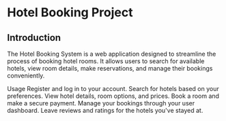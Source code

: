 # Hotel Booking Project

## Introduction
The Hotel Booking System is a web application designed to streamline the process of booking hotel rooms. It allows users to search for available hotels, view room details, make reservations, and manage their bookings conveniently.


Usage
Register and log in to your account.
Search for hotels based on your preferences.
View hotel details, room options, and prices.
Book a room and make a secure payment.
Manage your bookings through your user dashboard.
Leave reviews and ratings for the hotels you've stayed at.
